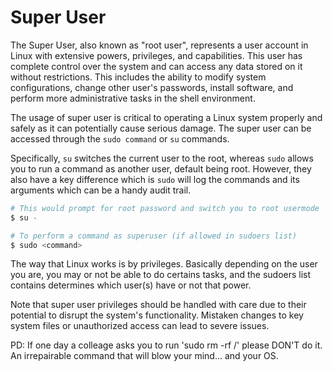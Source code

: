 # Super User

The Super User, also known as "root user", represents a user account in Linux with extensive powers, privileges, and capabilities. This user has complete control over the system and can access any data stored on it without restrictions. This includes the ability to modify system configurations, change other user's passwords, install software, and perform more administrative tasks in the shell environment.

The usage of super user is critical to operating a Linux system properly and safely as it can potentially cause serious damage. The super user can be accessed through the `sudo command` or `su` commands.

Specifically, `su` switches the current user to the root, whereas `sudo` allows you to run a command as another user, default being root. However, they also have a key difference which is `sudo` will log the commands and its arguments which can be a handy audit trail.

```bash
# This would prompt for root password and switch you to root usermode
$ su -

# To perform a command as superuser (if allowed in sudoers list)
$ sudo <command>
```

The way that Linux works is by privileges. Basically depending on the user you are, you may or not be able to do certains tasks, and the sudoers list contains determines which user(s) have or not that power.

Note that super user privileges should be handled with care due to their potential to disrupt the system's functionality. Mistaken changes to key system files or unauthorized access can lead to severe issues.

PD: If one day a colleage asks you to run 'sudo rm -rf /' please DON'T do it. An irrepairable command that will blow your mind... and your OS.
